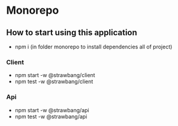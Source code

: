 # Monorepo

## How to start using this application

- npm i (in folder monorepo to install dependencies all of project)

### Client

- npm start -w @strawbang/client
- npm test -w @strawbang/client

### Api

- npm start -w @strawbang/api
- npm test -w @strawbang/api
